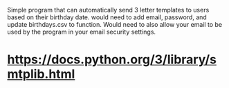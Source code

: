 Simple program that can automatically send 3 letter templates to users based on their birthday date. would need to add email, password, and update birthdays.csv to function.
Would need to also allow your email to be used by the program in your email security settings. 


# https://docs.python.org/3/library/smtplib.html
